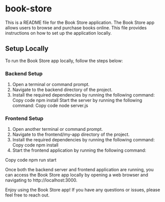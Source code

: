 # book-store
This is a README file for the Book Store application.
The Book Store app allows users to browse and purchase books online. 
This file provides instructions on how to set up the application locally.

## Setup Locally
To run the Book Store app locally, follow the steps below:

### Backend Setup
1. Open a terminal or command prompt.
2. Navigate to the backend directory of the project.
3. Install the required dependencies by running the following command:
Copy code
   npm install
Start the server by running the following command:
Copy code
node server.js
### Frontend Setup
1. Open another terminal or command prompt.
2. Navigate to the frontend/my-app directory of the project.
3. Install the required dependencies by running the following command:
  Copy code
  npm install
4. Start the frontend application by running the following command:
 
Copy code
npm run start

Once both the backend server and frontend application are running, you can access the Book Store 
app locally by opening a web browser and navigating to http://localhost:3000.

Enjoy using the Book Store app! If you have any questions or issues, please feel free to reach out.
